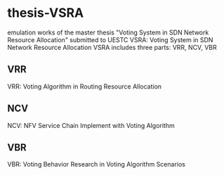 # thesis-VSRA
emulation works of the master thesis "Voting System in SDN Network Resource Allocation" submitted to UESTC
VSRA: Voting System in SDN Network Resource Allocation
VSRA includes three parts: VRR, NCV, VBR
## VRR
VRR: Voting Algorithm in Routing Resource Allocation
## NCV
NCV: NFV Service Chain Implement with Voting Algorithm
## VBR
VBR: Voting Behavior Research in Voting Algorithm Scenarios
